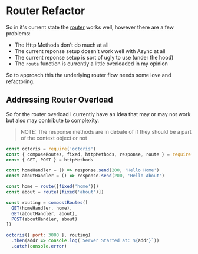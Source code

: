 # Router Refactor

So in it's current state the [router](https://github.com/dhershman1/octoris/blob/master/notes/core.md) works well, however there are a few problems:

- The Http Methods don't do much at all
- The current reponse setup doesn't work well with Async at all
- The current reponse setup is sort of ugly to use (under the hood)
- The `route` function is currently a little overloaded in my opinion

So to approach this the underlying router flow needs some love and refactoring.

## Addressing Router Overload

So for the router overload I currently have an idea that may or may not work but also may contribute to complexity.

> NOTE: The response methods are in debate of if they should be a part of the context object or not

```js
const octoris = require('octoris')
const { composeRoutes, fixed, httpMethods, response, route } = require('octoris/router')
const { GET, POST } = httpMethods

const homeHandler = () => response.send(200, 'Hello Home')
const aboutHandler = () => response.send(200, 'Hello About')

const home = route([fixed('home')])
const about = route([fixed('about')])

const routing = compostRoutes([
  GET(homeHandler, home),
  GET(aboutHandler, about),
  POST(aboutHandler, about)
])

octoris({ port: 3000 }, routing)
  .then(addr => console.log(`Server Started at: ${addr}`))
  .catch(console.error)
```

